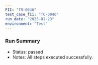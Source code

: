 ```yaml
---
FII: "TR-0046"
test_case_fii: "TC-0046"
run_date: "2025-01-23"
environment: "Test"
---
```


### Run Summary
- Status: passed
- Notes: All steps executed successfully.